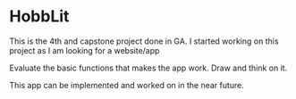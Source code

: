 # HobbLit

This is the 4th and capstone project done in GA. 
I started working on this project as I am looking for a website/app 




Evaluate the basic functions that makes the app work. 
Draw and think on it. 


This app can be implemented and worked on in the near future.
